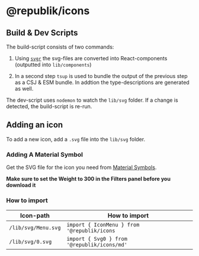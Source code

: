 # @republik/icons

## Build & Dev Scripts

The build-script consists of two commands:

1. Using [`svgr`](https://react-svgr.com/) the svg-files are converted into React-components (outputted into `lib/components`)

2. In a second step `tsup` is used to bundle the output of the previous step as a CSJ & ESM bundle. In addtion the type-descriptions are generated as well.

The dev-script uses `nodemon` to watch the `lib/svg` folder. If a change is detected, the build-script is re-run.

## Adding an icon

To add a new icon, add a `.svg` file into the `lib/svg` folder.

### Adding A Material Symbol

Get the SVG file for the icon you need from [Material Symbols](https://fonts.google.com/icons?icon.set=Material+Symbols).

**Make sure to set the Weight to 300 in the Filters panel before you download it**

### How to import

| Icon-path           | How to import                               |
| ------------------- | ------------------------------------------- |
| `/lib/svg/Menu.svg` | `import { IconMenu } from '@republik/icons` |
| `/lib/svg/0.svg`    | `import { Svg0 } from '@republik/icons/md'` |

